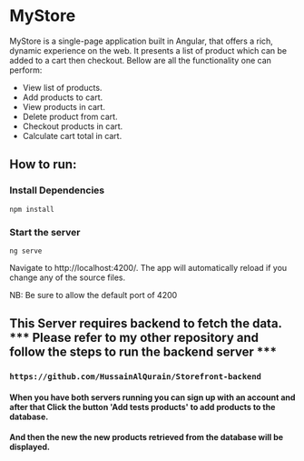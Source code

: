 # MyStore

MyStore is a single-page application built in Angular, that offers a rich, dynamic experience on the web. It presents a list of product which can be added to a cart then checkout. Bellow are all the functionality one can perform:

* View list of products.
* Add products to cart.
* View products in cart.
* Delete product from cart.
* Checkout products in cart.
* Calculate cart total in cart.


## How to run:

### Install Dependencies

``` npm install ```

### Start the server

``` ng serve ```

Navigate to http://localhost:4200/. The app will automatically reload if you change any of the source files.

NB: Be sure to allow the default port of 4200

## This Server requires backend to fetch the data. *** Please refer to my other repository and follow the steps to run the backend server ***
### `` https://github.com/HussainAlQurain/Storefront-backend ``

#### When you have both servers running you can sign up with an account and after that Click the button 'Add tests products' to add products to the database.
#### And then the new the new products retrieved from the database will be displayed.